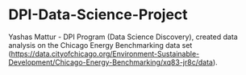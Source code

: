 # DPI-Data-Science-Project
Yashas Mattur - DPI Program (Data Science Discovery), created data analysis on the Chicago Energy Benchmarking data set (https://data.cityofchicago.org/Environment-Sustainable-Development/Chicago-Energy-Benchmarking/xq83-jr8c/data).
